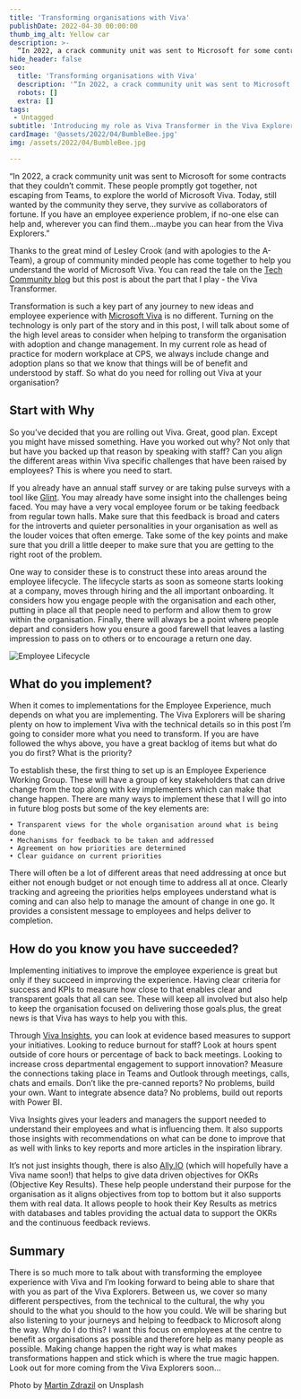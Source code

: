 ```yaml
---
title: 'Transforming organisations with Viva'
publishDate: 2022-04-30 00:00:00
thumb_img_alt: Yellow car
description: >-
  “In 2022, a crack community unit was sent to Microsoft for some contracts that they couldn’t commit. These people promptly got together, not escaping from Teams, to explore the world of Microsoft Viva. Today, still wanted by the community they serve, they survive as collaborators of fortune. If you have an employee experience problem, if no-one else can help and, wherever you can find them…maybe you can hear from the Viva Explorers.”
hide_header: false
seo:
  title: 'Transforming organisations with Viva'
  description: '“In 2022, a crack community unit was sent to Microsoft for some contracts that they couldn’t commit. These people promptly got together, not escaping from Teams, to explore the world of Microsoft Viva. Today, still wanted by the community they serve, they survive as collaborators of fortune. If you have an employee experience problem, if no-one else can help and, wherever you can find them…maybe you can hear from the Viva Explorers.”'
  robots: []
  extra: []
tags:
 - Untagged
subtitle: 'Introducing my role as Viva Transformer in the Viva Explorers'
cardImage: '@assets/2022/04/BumbleBee.jpg'
img: /assets/2022/04/BumbleBee.jpg

---
```

“In 2022, a crack community unit was sent to Microsoft for some contracts that they couldn’t commit. These people promptly got together, not escaping from Teams, to explore the world of Microsoft Viva. Today, still wanted by the community they serve, they survive as collaborators of fortune. If you have an employee experience problem, if no-one else can help and, wherever you can find them…maybe you can hear from the Viva Explorers.”

Thanks to the great mind of Lesley Crook (and with apologies to the A-Team), a group of community minded people has come together to help you understand the world of Microsoft Viva. You can read the tale on the [Tech Community blog](https://techcommunity.microsoft.com/t5/microsoft-teams-community-blog/join-vivaexplorers-in-an-empathic-hybrid-workplace/ba-p/3280353) but this post is about the part that I play - the Viva Transformer.

Transformation is such a key part of any journey to new ideas and employee experience with [Microsoft Viva](https://www.microsoft.com/en-gb/microsoft-viva) is no different. Turning on the technology is only part of the story and in this post, I will talk about some of the high level areas to consider when helping to transform the organisation with adoption and change management. In my current role as head of practice for modern workplace at CPS, we always include change and adoption plans so that we know that things will be of benefit and understood by staff. So what do you need for rolling out Viva at your organisation?

## Start with Why

So you’ve decided that you are rolling out Viva. Great, good plan. Except you might have missed something. Have you worked out why? Not only that but have you backed up that reason by speaking with staff? Can you align the different areas within Viva specific challenges that have been raised by employees? This is where you need to start.

If you already have an annual staff survey or are taking pulse surveys with a tool like [Glint](https://www.glintinc.com/blog/an-employees-guide-to-glint-surveys/). You may already have some insight into the challenges being faced. You may have a very vocal employee forum or be taking feedback from regular town halls. Make sure that this feedback is broad and caters for the introverts and quieter personalities in your organisation as well as the louder voices that often emerge. Take some of the key points and make sure that you drill a little deeper to make sure that you are getting to the right root of the problem.

One way to consider these is to construct these into areas around the employee lifecycle. The lifecycle starts as soon as someone starts looking at a company, moves through hiring and the all important onboarding. It considers how you engage people with the organisation and each other, putting in place all that people need to perform and allow them to grow within the organisation. Finally, there will always be a point where people depart and considers how you ensure a good farewell that leaves a lasting impression to pass on to others or to encourage a return one day.

![Employee Lifecycle](/assets/2022/04/EmployeeLifecycle.jpeg)

## What do you implement?

When it comes to implementations for the Employee Experience, much depends on what you are implementing. The Viva Explorers will be sharing plenty on how to implement Viva with the technical details so in this post I’m going to consider more what you need to transform. If you are have followed the whys above, you have a great backlog of items but what do you do first? What is the priority?

To establish these, the first thing to set up is an Employee Experience Working Group. These will have a group of key stakeholders that can drive change from the top along with key implementers which can make that change happen. There are many ways to implement these that I will go into in future blog posts but some of the key elements are:

	• Transparent views for the whole organisation around what is being done
	• Mechanisms for feedback to be taken and addressed
	• Agreement on how priorities are determined
	• Clear guidance on current priorities

There will often be a lot of different areas that need addressing at once but either not enough budget or not enough time to address all at once. Clearly tracking and agreeing the priorities helps employees understand what is coming and can also help to manage the amount of change in one go. It provides a consistent message to employees and helps deliver to completion.

## How do you know you have succeeded?

Implementing initiatives to improve the employee experience is great but only if they succeed in improving the experience. Having clear criteria for success and KPIs to measure how close to that enables clear and transparent goals that all can see. These will keep all involved but also help to keep the organisation focused on delivering those goals.plus, the great news is that Viva has ways to help you with this.

Through [Viva Insights](https://docs.microsoft.com/en-us/viva/insights/introduction), you can look at evidence based measures to support your initiatives. Looking to reduce burnout for staff? Look at hours spent outside of core hours or percentage of back to back meetings. Looking to increase cross departmental engagement to support innovation? Measure the connections taking place in Teams and Outlook through meetings, calls, chats and emails. Don’t like the pre-canned reports? No problems, build your own. Want to integrate absence data? No problems, build out reports with Power BI.

Viva Insights gives your leaders and managers the support needed to understand their employees and what is influencing them. It also supports those insights with recommendations on what can be done to improve that as well with links to key reports and more articles in the inspiration library.

It’s not just insights though, there is also [Ally.IO](https://ally.io) (which will hopefully have a Viva name soon!) that helps to give data driven objectives for OKRs (Objective Key Results). These help people understand their purpose for the organisation as it aligns objectives from top to bottom but it also supports them with real data. It allows people to hook their Key Results as metrics with databases and  tables providing the actual data to support the OKRs and the continuous feedback reviews.

## Summary

There is so much more to talk about with transforming the employee experience with Viva and I’m looking forward to being able to share that with you as part of the Viva Explorers. Between us, we cover so many different perspectives, from the technical to the cultural, the why you should to the what you should to the how you could. We will be sharing but also listening to your journeys and helping to feedback to Microsoft along the way.
Why do I do this? I want this focus on employees at the centre to benefit as organisations as possible and therefore help as many people as possible. Making change happen the right way is what makes transformations happen and stick which is where the true magic happen. Look out for more coming from the Viva Explorers soon...

Photo by [Martin Zdrazil](https://unsplash.com/es/@martyman_55) on Unsplash

